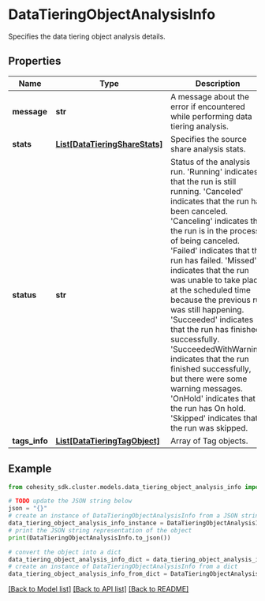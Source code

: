 # DataTieringObjectAnalysisInfo

Specifies the data tiering object analysis details.

## Properties

Name | Type | Description | Notes
------------ | ------------- | ------------- | -------------
**message** | **str** | A message about the error if encountered while performing data tiering analysis. | [optional] 
**stats** | [**List[DataTieringShareStats]**](DataTieringShareStats.md) | Specifies the source share analysis stats. | [optional] 
**status** | **str** | Status of the analysis run. &#39;Running&#39; indicates that the run is still running. &#39;Canceled&#39; indicates that the run has been canceled. &#39;Canceling&#39; indicates that the run is in the process of being  canceled. &#39;Failed&#39; indicates that the run has failed. &#39;Missed&#39; indicates that the run was unable to take place at the  scheduled time because the previous run was still happening. &#39;Succeeded&#39; indicates that the run has finished successfully. &#39;SucceededWithWarning&#39; indicates that the run finished  successfully, but there were some warning messages. &#39;OnHold&#39; indicates that the run has On hold. &#39;Skipped&#39; indicates that the run was skipped. | [optional] 
**tags_info** | [**List[DataTieringTagObject]**](DataTieringTagObject.md) | Array of Tag objects. | [optional] 

## Example

```python
from cohesity_sdk.cluster.models.data_tiering_object_analysis_info import DataTieringObjectAnalysisInfo

# TODO update the JSON string below
json = "{}"
# create an instance of DataTieringObjectAnalysisInfo from a JSON string
data_tiering_object_analysis_info_instance = DataTieringObjectAnalysisInfo.from_json(json)
# print the JSON string representation of the object
print(DataTieringObjectAnalysisInfo.to_json())

# convert the object into a dict
data_tiering_object_analysis_info_dict = data_tiering_object_analysis_info_instance.to_dict()
# create an instance of DataTieringObjectAnalysisInfo from a dict
data_tiering_object_analysis_info_from_dict = DataTieringObjectAnalysisInfo.from_dict(data_tiering_object_analysis_info_dict)
```
[[Back to Model list]](../README.md#documentation-for-models) [[Back to API list]](../README.md#documentation-for-api-endpoints) [[Back to README]](../README.md)


